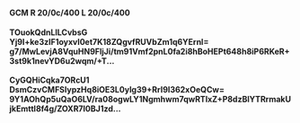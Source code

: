 #### GCM R 20/0c/400 L 20/0c/400
**TOuokQdnLlLCvbsG**<br/>**Yj9I+ke3zIF1oyxvI0et7K18ZQgvfRUVbZm1q6YErnI=**<br/>**g7/MwLevjA8VquHN9FljJi/tm91Vmf2pnL0fa2i8hBoHEPt648h8iP6RKeR+3st9k1nevYD6u2wqm/+T...**<br/><br/>
**CyGQHiCqka7ORcU1**<br/>**DsmCzvCMFSIypzHq8iOE3L0yIg39+RrI9I362xOeQCw=**<br/>**9Y1AOhQp5uQaO6LV/ra08ogwLY1Ngmhwm7qwRTlxZ+P8dzBlYTRrmakUjkEmttl8f4g/ZOXR7l0BJ1zd...**